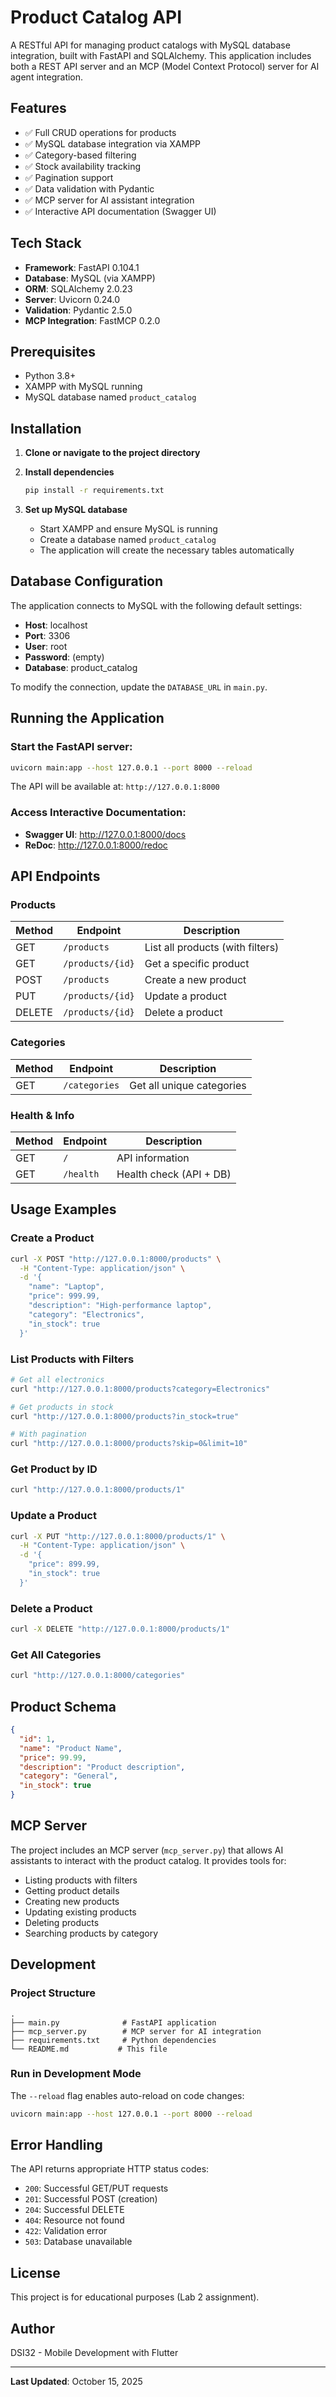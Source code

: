 # Product Catalog API

A RESTful API for managing product catalogs with MySQL database integration, built with FastAPI and SQLAlchemy. This application includes both a REST API server and an MCP (Model Context Protocol) server for AI agent integration.

## Features

- ✅ Full CRUD operations for products
- ✅ MySQL database integration via XAMPP
- ✅ Category-based filtering
- ✅ Stock availability tracking
- ✅ Pagination support
- ✅ Data validation with Pydantic
- ✅ MCP server for AI assistant integration
- ✅ Interactive API documentation (Swagger UI)

## Tech Stack

- **Framework**: FastAPI 0.104.1
- **Database**: MySQL (via XAMPP)
- **ORM**: SQLAlchemy 2.0.23
- **Server**: Uvicorn 0.24.0
- **Validation**: Pydantic 2.5.0
- **MCP Integration**: FastMCP 0.2.0

## Prerequisites

- Python 3.8+
- XAMPP with MySQL running
- MySQL database named `product_catalog`

## Installation

1. **Clone or navigate to the project directory**

2. **Install dependencies**
   ```bash
   pip install -r requirements.txt
   ```

3. **Set up MySQL database**
   - Start XAMPP and ensure MySQL is running
   - Create a database named `product_catalog`
   - The application will create the necessary tables automatically

## Database Configuration

The application connects to MySQL with the following default settings:
- **Host**: localhost
- **Port**: 3306
- **User**: root
- **Password**: (empty)
- **Database**: product_catalog

To modify the connection, update the `DATABASE_URL` in `main.py`.

## Running the Application

### Start the FastAPI server:

```bash
uvicorn main:app --host 127.0.0.1 --port 8000 --reload
```

The API will be available at: `http://127.0.0.1:8000`

### Access Interactive Documentation:

- **Swagger UI**: http://127.0.0.1:8000/docs
- **ReDoc**: http://127.0.0.1:8000/redoc

## API Endpoints

### Products

| Method | Endpoint | Description |
|--------|----------|-------------|
| GET | `/products` | List all products (with filters) |
| GET | `/products/{id}` | Get a specific product |
| POST | `/products` | Create a new product |
| PUT | `/products/{id}` | Update a product |
| DELETE | `/products/{id}` | Delete a product |

### Categories

| Method | Endpoint | Description |
|--------|----------|-------------|
| GET | `/categories` | Get all unique categories |

### Health & Info

| Method | Endpoint | Description |
|--------|----------|-------------|
| GET | `/` | API information |
| GET | `/health` | Health check (API + DB) |

## Usage Examples

### Create a Product

```bash
curl -X POST "http://127.0.0.1:8000/products" \
  -H "Content-Type: application/json" \
  -d '{
    "name": "Laptop",
    "price": 999.99,
    "description": "High-performance laptop",
    "category": "Electronics",
    "in_stock": true
  }'
```

### List Products with Filters

```bash
# Get all electronics
curl "http://127.0.0.1:8000/products?category=Electronics"

# Get products in stock
curl "http://127.0.0.1:8000/products?in_stock=true"

# With pagination
curl "http://127.0.0.1:8000/products?skip=0&limit=10"
```

### Get Product by ID

```bash
curl "http://127.0.0.1:8000/products/1"
```

### Update a Product

```bash
curl -X PUT "http://127.0.0.1:8000/products/1" \
  -H "Content-Type: application/json" \
  -d '{
    "price": 899.99,
    "in_stock": true
  }'
```

### Delete a Product

```bash
curl -X DELETE "http://127.0.0.1:8000/products/1"
```

### Get All Categories

```bash
curl "http://127.0.0.1:8000/categories"
```

## Product Schema

```json
{
  "id": 1,
  "name": "Product Name",
  "price": 99.99,
  "description": "Product description",
  "category": "General",
  "in_stock": true
}
```

## MCP Server

The project includes an MCP server (`mcp_server.py`) that allows AI assistants to interact with the product catalog. It provides tools for:

- Listing products with filters
- Getting product details
- Creating new products
- Updating existing products
- Deleting products
- Searching products by category

## Development

### Project Structure

```
.
├── main.py              # FastAPI application
├── mcp_server.py        # MCP server for AI integration
├── requirements.txt     # Python dependencies
└── README.md           # This file
```

### Run in Development Mode

The `--reload` flag enables auto-reload on code changes:

```bash
uvicorn main:app --host 127.0.0.1 --port 8000 --reload
```

## Error Handling

The API returns appropriate HTTP status codes:
- `200`: Successful GET/PUT requests
- `201`: Successful POST (creation)
- `204`: Successful DELETE
- `404`: Resource not found
- `422`: Validation error
- `503`: Database unavailable

## License

This project is for educational purposes (Lab 2 assignment).

## Author

DSI32 - Mobile Development with Flutter

---

**Last Updated**: October 15, 2025
